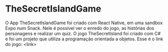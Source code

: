 # TheSecretIslandGame
O App TheSecretIslandGame foi criado com React Native, em uma sandbox Expo num Snack. Nele é possível ver o enredo do jogo, as histórias dos personagens e realizar um quiz. O jogo TheSecretIsland foi criado com C# e foi um projeto que utiliza a programação orientada a objetos. Esse é o link do jogo: &lt;link>
